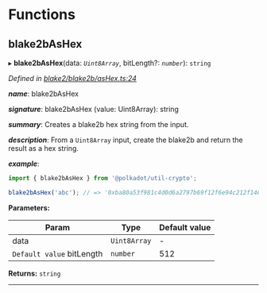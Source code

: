 

# Functions

<a id="blake2bashex"></a>

##  blake2bAsHex

▸ **blake2bAsHex**(data: *`Uint8Array`*, bitLength?: *`number`*): `string`

*Defined in [blake2/blake2b/asHex.ts:24](https://github.com/polkadot-js/common/blob/d0291db/packages/util-crypto/src/blake2/blake2b/asHex.ts#L24)*

*__name__*: blake2bAsHex

*__signature__*: blake2bAsHex (value: Uint8Array): string

*__summary__*: Creates a blake2b hex string from the input.

*__description__*: From a `Uint8Array` input, create the blake2b and return the result as a hex string.

*__example__*:   

```javascript
import { blake2bAsHex } from '@polkadot/util-crypto';

blake2bAsHex('abc'); // => '0xba80a53f981c4d0d6a2797b69f12f6e94c212f14685ac4b74b12bb6fdbffa2d17d87c5392aab792dc252d5de4533cc9518d38aa8dbf1925ab92386edd4009923'
```

**Parameters:**

| Param | Type | Default value |
| ------ | ------ | ------ |
| data | `Uint8Array` | - |
| `Default value` bitLength | `number` | 512 |

**Returns:** `string`

___


